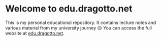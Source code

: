 # Welcome to edu.dragotto.net
This is my personal educational repository. It contains lecture notes and various material from my university journey 😉
You can access the full website at [edu.dragotto.net](https://edu.dragotto.net).
